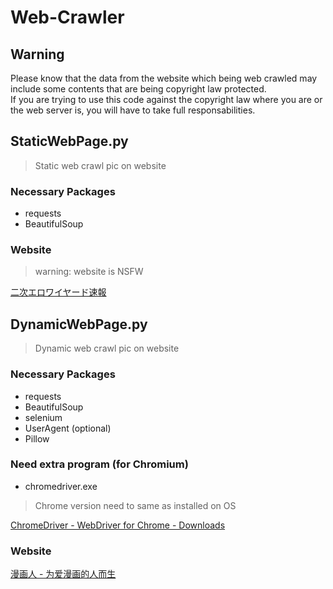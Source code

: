 # Web-Crawler

## Warning

Please know that the data from the website which being web crawled may include some contents that are being copyright law protected. \
If you are trying to use this code against the copyright law where you are or the web server is, you will have to take full responsabilities.

## StaticWebPage.py

> Static web crawl pic on website

### Necessary Packages

- requests
- BeautifulSoup

### Website

> warning: website is NSFW

[二次エロワイヤード速報](https://www.niji-wired.info)

## DynamicWebPage.py

> Dynamic web crawl pic on website

### Necessary Packages

- requests
- BeautifulSoup
- selenium
- UserAgent (optional)
- Pillow

### Need extra program (for Chromium)

- chromedriver.exe

> Chrome version need to same as installed on OS

[ChromeDriver - WebDriver for Chrome - Downloads](https://chromedriver.chromium.org/downloads)

### Website

[漫画人 - 为爱漫画的人而生](https://www.manhuaren.com/)
